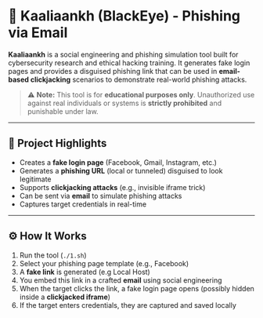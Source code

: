 # 🎯 Kaaliaankh (BlackEye) - Phishing via Email

**Kaaliaankh** is a social engineering and phishing simulation tool built for cybersecurity research and ethical hacking training. It generates fake login pages and provides a disguised phishing link that can be used in **email-based clickjacking** scenarios to demonstrate real-world phishing attacks.

> ⚠️ **Note:** This tool is for **educational purposes only**. Unauthorized use against real individuals or systems is **strictly prohibited** and punishable under law.

---

## 🧠 Project Highlights

- Creates a **fake login page** (Facebook, Gmail, Instagram, etc.)
- Generates a **phishing URL** (local or tunneled) disguised to look legitimate
- Supports **clickjacking attacks** (e.g., invisible iframe trick)
- Can be sent via **email** to simulate phishing attacks
- Captures target credentials in real-time

---

## ⚙️ How It Works

1. Run the tool (`./1.sh`)
2. Select your phishing page template (e.g., Facebook)
3. A **fake link** is generated (e.g Local Host)
4. You embed this link in a crafted **email** using social engineering
5. When the target clicks the link, a fake login page opens (possibly hidden inside a **clickjacked iframe**)
6. If the target enters credentials, they are captured and saved locally
